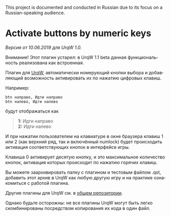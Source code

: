 This project is documented and conducted in Russian
due to its focus on a Russian-speaking audience.

<div lang="ru">

# Activate buttons by numeric keys

*Версия от 10.06.2019 для UrqW 1.0.*

Внимание! Этот плагин устарел: в UrqW 1.1 beta данная функциональность
реализована как встроенная.

Плагин для [UrqW](https://github.com/urqw/UrqW),
автоматически номерующий кнопки выбора
и добавляющий возможность активировать их по нажатию цифровых клавиш.

Например:

```urql
btn направо, Идти направо
btn налево, Идти налево
```

будут отображаться как

> **1:** Идти направо\
> **2:** Идти налево

И при нажатии пользователем на клавиатуре в окне браузера клавиш 1 или 2
(как верхний ряд, так и включённый numlock)
будет происходить активация соответствующих кнопок в интерфейсе игры.

Клавиша 0 активирует десятую кнопку, и это максимальное количество кнопок,
активация которых происходит по нажатию горячих клавиш.

Вы можете заархивировать папку с плагином и тестовым файлом .qst,
добавить этот архив в UrqW как любую другую игру
и на практике ознакомиться с работой плагина.

Другие плагины для UrqW см. в
[общем репозитории](https://github.com/urqw/plugins).

Однако будьте осторожны: не все плагины UrqW могут быть легко скомбинированы
посредством копирования их кода в один файл.

</div>